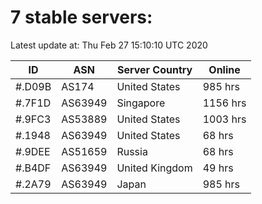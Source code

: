 # 7 stable servers:

Latest update at: Thu Feb 27 15:10:10 UTC 2020

| ID | ASN | Server Country | Online |
| -- | --- | -------------- | ------ |
| #.D09B | AS174 | United States | 985 hrs |
| #.7F1D | AS63949 | Singapore | 1156 hrs |
| #.9FC3 | AS53889 | United States | 1003 hrs |
| #.1948 | AS63949 | United States | 68 hrs |
| #.9DEE | AS51659 | Russia | 68 hrs |
| #.B4DF | AS63949 | United Kingdom | 49 hrs |
| #.2A79 | AS63949 | Japan | 985 hrs |

